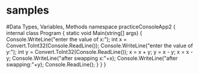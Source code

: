 # samples
#Data Types, Variables, Methods
namespace practiceConsoleApp2
{
    internal class Program
    {
        static void Main(string[] args)
        {
            Console.WriteLine("enter the value of x:");
            int x = Convert.ToInt32(Console.ReadLine());
            Console.WriteLine("enter the value of y:");
            int y = Convert.ToInt32(Console.ReadLine());
            x = x + y;
            y = x - y;
            x = x - y;
            Console.WriteLine("after swapping x:"+x);
            Console.WriteLine("after swapping:"+y);
            Console.ReadLine();
        }
    }
}
